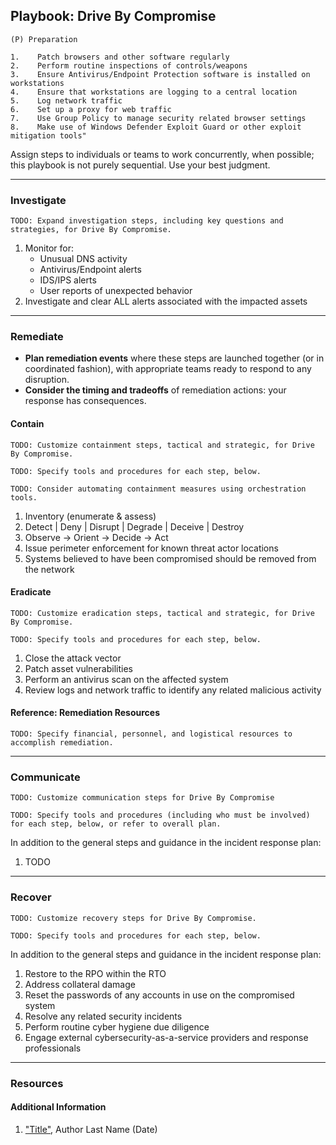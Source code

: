## Playbook: Drive By Compromise

```
(P) Preparation
  
1.    Patch browsers and other software regularly
2.    Perform routine inspections of controls/weapons
3.    Ensure Antivirus/Endpoint Protection software is installed on workstations
4.    Ensure that workstations are logging to a central location
5.    Log network traffic
6.    Set up a proxy for web traffic
7.    Use Group Policy to manage security related browser settings
8.    Make use of Windows Defender Exploit Guard or other exploit mitigation tools"
```

Assign steps to individuals or teams to work concurrently, when possible; this playbook is not purely sequential. Use your best judgment.

--------------

### Investigate

`TODO: Expand investigation steps, including key questions and strategies, for Drive By Compromise.`

  
1. Monitor for:
    - Unusual DNS activity
    - Antivirus/Endpoint alerts
    - IDS/IPS alerts
    - User reports of unexpected behavior
2.    Investigate and clear ALL alerts associated with the impacted assets

--------------

### Remediate

* **Plan remediation events** where these steps are launched together (or in coordinated fashion), with appropriate teams ready to respond to any disruption.
* **Consider the timing and tradeoffs** of remediation actions: your response has consequences.

#### Contain

`TODO: Customize containment steps, tactical and strategic, for Drive By Compromise.`
  
`TODO: Specify tools and procedures for each step, below.`
  
`TODO: Consider automating containment measures using orchestration tools.`

1.    Inventory (enumerate & assess)
2.    Detect | Deny | Disrupt | Degrade | Deceive | Destroy
3.    Observe -> Orient -> Decide -> Act
4.    Issue perimeter enforcement for known threat actor locations
5.    Systems believed to have been compromised should be removed from the network
  
  
#### Eradicate
`TODO: Customize eradication steps, tactical and strategic, for Drive By Compromise.`
  
`TODO: Specify tools and procedures for each step, below.`

1.    Close the attack vector
2.    Patch asset vulnerabilities
3.    Perform an antivirus scan on the affected system
4.    Review logs and network traffic to identify any related malicious activity

#### Reference: Remediation Resources

`TODO: Specify financial, personnel, and logistical resources to accomplish remediation.`

--------------

### Communicate

`TODO: Customize communication steps for Drive By Compromise`

`TODO: Specify tools and procedures (including who must be involved) for each step, below, or refer to overall plan.`

In addition to the general steps and guidance in the incident response plan:

1. TODO

--------------

### Recover

`TODO: Customize recovery steps for Drive By Compromise.`

`TODO: Specify tools and procedures for each step, below.`

In addition to the general steps and guidance in the incident response plan:

1.    Restore to the RPO within the RTO
2.    Address collateral damage
3.    Reset the passwords of any accounts in use on the compromised system
4.    Resolve any related security incidents
5.    Perform routine cyber hygiene due diligence
6.    Engage external cybersecurity-as-a-service providers and response professionals

  
--------------

### Resources

#### Additional Information

1. <a name="identity-and-access-playbook-ref-1"></a>["Title"](#TODO-url), Author Last Name (Date)
